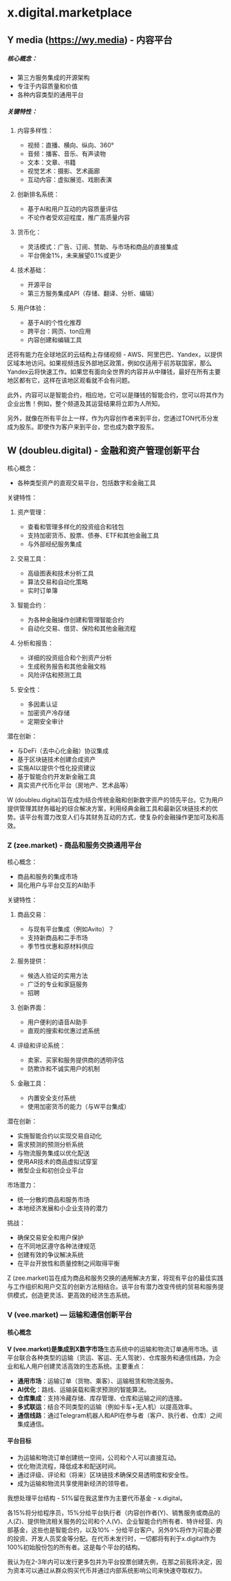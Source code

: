 # x.digital.marketplace

## Y media (https://wy.media) - 内容平台

##### 核心概念：
- 第三方服务集成的开源架构
- 专注于内容质量和价值
- 各种内容类型的通用平台

##### 关键特性：
1. 内容多样性：
   - 视频：直播、横向、纵向、360°
   - 音频：播客、音乐、有声读物
   - 文本：文章、书籍
   - 视觉艺术：摄影、艺术画廊
   - 互动内容：虚拟展览、戏剧表演

2. 创新排名系统：
   - 基于AI和用户互动的内容质量评估
   - 不论作者受欢迎程度，推广高质量内容

3. 货币化：
   - 灵活模式：广告、订阅、赞助、与市场和商品的直接集成
   - 平台佣金1%，未来展望0.1%或更少

4. 技术基础：
   - 开源平台
   - 第三方服务集成API（存储、翻译、分析、编辑）

5. 用户体验：
   - 基于AI的个性化推荐
   - 跨平台：网页、ton应用
   - 内容创建和编辑工具

还将有能力在全球地区的云结构上存储视频 - AWS、阿里巴巴、Yandex，以提供区域本地访问。如果视频违反外部地区政策，例如仅适用于前苏联国家，那么Yandex云将快速工作。如果您有面向全世界的内容并从中赚钱，最好在所有主要地区都有它，这样在该地区观看就不会有问题。

此外，内容可以是智能合约，相应地，它可以是赚钱的智能合约，您可以将其作为企业出售！例如，整个频道及其运营结果将立即为人所知。

另外，就像在所有平台上一样，作为内容创作者来到平台，您通过TON代币分发成为股东。即使作为客户来到平台，您也成为数字股东。

## W (doubleu.digital) - 金融和资产管理创新平台

核心概念：
- 各种类型资产的直观交易平台，包括数字和金融工具

关键特性：
1. 资产管理：
   - 查看和管理多样化的投资组合和钱包
   - 支持加密货币、股票、债券、ETF和其他金融工具
   - 与外部经纪服务集成

2. 交易工具：
   - 高级图表和技术分析工具
   - 算法交易和自动化策略
   - 实时订单簿

3. 智能合约：
   - 为各种金融操作创建和管理智能合约
   - 自动化交易、借贷、保险和其他金融流程

4. 分析和报告：
   - 详细的投资组合和个别资产分析
   - 生成税务报告和其他金融文档
   - 风险评估和预测工具

5. 安全性：
   - 多因素认证
   - 加密资产冷存储
   - 定期安全审计

潜在创新：
- 与DeFi（去中心化金融）协议集成
- 基于区块链技术创建合成资产
- 实施AI以提供个性化投资建议
- 基于智能合约开发新金融工具
- 真实资产代币化平台（房地产、艺术品等）

W (doubleu.digital)旨在成为结合传统金融和创新数字资产的领先平台。它为用户提供管理其财务福祉的综合解决方案，利用经典金融工具和最新区块链技术的优势。该平台有潜力改变人们与其财务互动的方式，使复杂的金融操作更加可及和高效。

### Z (zee.market) - 商品和服务交换通用平台

核心概念：
- 商品和服务的集成市场
- 简化用户与平台交互的AI助手

关键特性：
1. 商品交易：
   - 与现有平台集成（例如Avito）？
   - 支持新商品和二手市场
   - 季节性优惠和原材料供应

2. 服务提供：
   - 候选人验证的实用方法
   - 广泛的专业和家庭服务
   - 招聘

3. 创新界面：
   - 用户便利的语音AI助手
   - 直观的搜索和优惠过滤系统

4. 评级和评论系统：
   - 卖家、买家和服务提供商的透明评估
   - 防欺诈和不诚实用户的机制

5. 金融工具：
   - 内置安全支付系统
   - 使用加密货币的能力（与W平台集成）

潜在创新：
- 实施智能合约以实现交易自动化
- 需求预测的预测分析系统
- 与物流服务集成以优化配送
- 使用AR技术的商品虚拟试穿室
- 微型企业和初创企业平台

市场潜力：
- 统一分散的商品和服务市场
- 本地经济发展和小企业支持的潜力

挑战：
- 确保交易安全和用户保护
- 在不同地区遵守各种法律规范
- 创建有效的争议解决系统
- 在平台开放性和质量控制之间取得平衡

Z (zee.market)旨在成为商品和服务交换的通用解决方案，将现有平台的最佳实践与工作组织和用户交互的创新方法相结合。该平台有潜力改变传统的贸易和服务提供模式，创造更灵活、更高效的经济生态系统。

### V (vee.market) — 运输和通信创新平台

#### 核心概念

**V (vee.market)**是集成到**X数字市场**生态系统中的运输和物流订单通用市场。该平台联合各种类型的运输（货运、客运、无人驾驶）、仓库服务和通信线路，为企业和私人用户创建灵活高效的生态系统。主要重点：

- **通用市场**：运输订单（货物、乘客）、运输租赁和物流服务。
- **AI优化**：路线、运输装载和需求预测的智能算法。
- **仓库集成**：支持冷藏存储、库存管理、仓库和运输之间的连接。
- **多式联运**：结合不同类型的运输（例如卡车+无人机）以提高效率。
- **通信线路**：通过Telegram机器人和API在参与者（客户、执行者、仓库）之间集成通信。

#### 平台目标

- 为运输和物流订单创建统一空间，公司和个人可以直接互动。
- 优化物流流程，降低成本和配送时间。
- 通过评级、评论和（将来）区块链技术确保交易透明度和安全性。
- 成为运输和物流共享使用新经济的领导者。

我想处理平台结构 - 51%留在我这里作为主要代币基金 - x.digital。

各15%将分给程序员，15%分给平台执行者（内容创作者(Y)、销售服务或商品的人(Z)、提供物流相关服务的公司和个人(V)、企业智能合约所有者、特许经营、内部基金，这些也是智能合约，以及10% - 分给平台客户。另外9%将作为可能必要的投资、开发人员奖金等分配。在代币未发行时，一切都将有利于x.digital作为100%初始股份包的所有者。这是每个平台的结构。

我认为在2-3年内可以发行更多包并为平台投票创建先例，在那之前我将决定，因为资本可以通过从群众购买代币并通过内部系统影响公司来快速夺取权力。